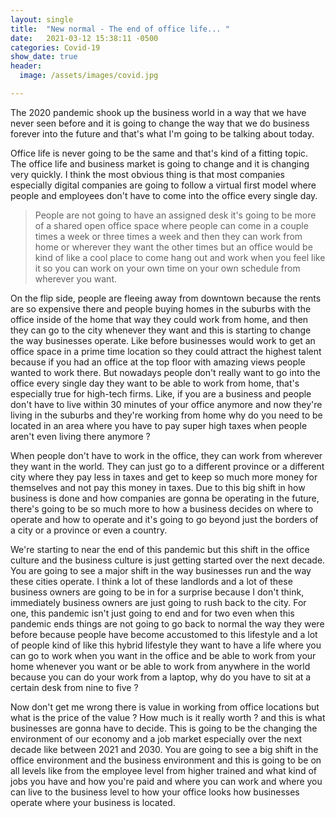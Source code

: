 ```yaml
---
layout: single
title:  "New normal - The end of office life... "
date:   2021-03-12 15:38:11 -0500
categories: Covid-19
show_date: true 
header:
  image: /assets/images/covid.jpg

---
```

The 2020 pandemic shook up the business world in a way that we have never seen before and it is going to change the way that we do business forever into the future and that's what I'm going to be talking about today. 

Office life is never going to be the same and that's kind of a fitting topic. The office life and business market is going to change and it is changing very quickly. I think the most obvious thing is that most companies especially digital companies are going to follow a virtual first model where people and employees don't have to come into the office every single day.  

<blockquote>People are not going to have an assigned desk it's going to be more of a shared open office space where people can come in a couple times a week or three times a week and then they can work from home or wherever they want the other times but an office would be kind of like a cool place to come hang out and work when you feel like it so you can work on your own time on your own schedule from wherever you want. </blockquote>

On the flip side, people are fleeing away from downtown because the rents are so expensive there and people buying homes in the suburbs with the office inside of the home that way they could work from home, and then they can go to the city whenever they want and this is starting to change the way businesses operate. Like before businesses would work to get an office space in a prime time location so they could attract the highest talent because if you had an office at the top floor with amazing views people wanted to work there.
But nowadays people don't really want to go into the office every single day they want to be able to work from home, that's especially true for high-tech firms. 
Like, if you are a business and people don't have to live within 30 minutes of your office anymore and now they're living in the suburbs and they're working from home why do you need to be located in an area where you have to pay super high taxes when people aren't even living there anymore ?

When people don't have to work in the office, they can work from wherever they want in the world. They can just go to a different province or a different city where they pay less in taxes and get to keep so much more money for themselves and not pay this money in taxes. Due to this big shift in how business is done and how companies are gonna be operating in the future, there's going to be so much more to how a business decides on where to operate and how to operate and it's going to go beyond just the borders of a city or a province or even a country. 

We're starting to near the end of this pandemic but this shift in the office culture and the business culture is just getting started over the next decade. You are going to see a major shift in the way businesses run and the way these cities operate. I think a lot of these landlords and a lot of these business owners are going to be in for a surprise because I don't think, immediately business owners are just going to rush back to the city. For one, this pandemic isn't just going to end and for two even when this pandemic ends things are not going to go back to normal the way they were before because people have become accustomed to this lifestyle and a lot of people kind of like this hybrid lifestyle they want to have a life where you can go to work when you want in the office and be able to work from your home whenever you want or be able to work from anywhere in the world because you can do your work from a laptop, why do you have to sit at a certain desk from nine to five ?

Now don't get me wrong there is value in working from office locations but what is the price of the value ? How much is it really worth ? and this is what businesses are gonna have to decide. This is going to be the changing the environment of our economy and a job market especially over the next decade like between 2021 and 2030. You are going to see a big shift in the office environment and the business environment and this is going to be on all levels like from the employee level from higher trained and what kind of jobs you have and how you're paid and where you can work and where you can live to the business level to how your office looks how businesses operate where your business is located.




